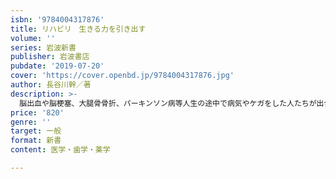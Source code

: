 ```yaml
---
isbn: '9784004317876'
title: リハビリ　生きる力を引き出す
volume: ''
series: 岩波新書
publisher: 岩波書店
pubdate: '2019-07-20'
cover: 'https://cover.openbd.jp/9784004317876.jpg'
author: 長谷川幹／著
description: >-
  脳出血や脳梗塞、大腿骨骨折、パーキンソン病等人生の途中で病気やケガをした人たちが出合うのがリハビリ。本人が自分のもっている力を自ら引き出し、歩く、話す、働くことを再びできるように――40年近く、地域でのリハビリを理学・作業・言語療法士等とともに実践してきた著者が、多くの事例とともに、その可能性を語る。
price: '820'
genre: ''
target: 一般
format: 新書
content: 医学・歯学・薬学

---
```

